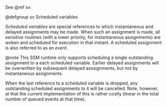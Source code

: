 See @ref sv.

@defgroup sv Scheduled variables

<em>Scheduled variables</em> are special references to which instantaneous and delayed assignments may be made. When such an assignment is made, all <em>sensitive</em> routines (with a lower priority, for instantaneous assignments) are woken and scheduled for execution in that instant.
A scheduled assignment is also referred to as an <em>event</em>.

@note This SSM runtime only supports scheduling a single outstanding assignment to a each scheduled variable. Earlier delayed assignments will be overwritten by subsequent delayed asssignments, but not by instantaneous assignments.

When the last reference to a scheduled variable is dropped, any outstanding scheduled assignments to it will be cancelled. Note, however, at that the current implementation of this is rather costly (linear in the total number of queued events at that time).
